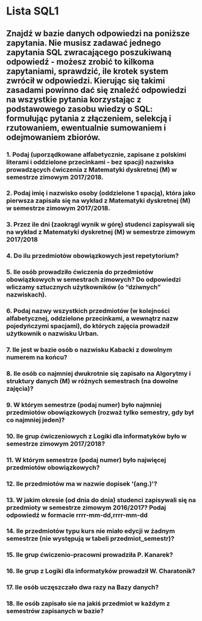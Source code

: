 # Lista SQL1

## Znajdź w bazie danych odpowiedzi na poniższe zapytania. Nie musisz zadawać jednego zapytania SQL zwracającego poszukiwaną odpowiedź - możesz zrobić to kilkoma zapytaniami, sprawdzić, ile krotek system zwrócił w odpowiedzi. Kierując się takimi zasadami powinno dać się znaleźć odpowiedzi na wszystkie pytania korzystając z podstawowego zasobu wiedzy o SQL: formułując pytania z złączeniem, selekcją i rzutowaniem, ewentualnie sumowaniem i odejmowaniem zbiorów.

### 1. Podaj (uporządkowane alfabetycznie, zapisane z polskimi literami i oddzielone przecinkami - bez spacji) nazwiska prowadzących ćwiczenia z Matematyki dyskretnej (M) w semestrze zimowym 2017/2018.
### 2. Podaj imię i nazwisko osoby (oddzielone 1 spacją), która jako pierwsza zapisała się na wykład z Matematyki dyskretnej (M) w semestrze zimowym 2017/2018.
### 3. Przez ile dni (zaokrągl wynik w górę) studenci zapisywali się na wykład z Matematyki dyskretnej (M) w semestrze zimowym 2017/2018
### 4. Do ilu przedmiotów obowiązkowych jest repetytorium?
### 5. Ile osób prowadziło ćwiczenia do przedmiotów obowiązkowych w semestrach zimowych? Do odpowiedzi wliczamy sztucznych użytkowników (o “dziwnych” nazwiskach).
### 6. Podaj nazwy wszystkich przedmiotów (w kolejności alfabetycznej, oddzielone przecinkami, a wewnątrz nazw pojedyńczymi spacjami), do których zajęcia prowadził użytkownik o nazwisku Urban.
### 7. Ile jest w bazie osób o nazwisku Kabacki z dowolnym numerem na końcu?
### 8. Ile osób co najmniej dwukrotnie się zapisało na Algorytmy i struktury danych (M) w różnych semestrach (na dowolne zajęcia)?
### 9. W którym semestrze (podaj numer) było najmniej przedmiotów obowiązkowych (rozważ tylko semestry, gdy był co najmniej jeden)?
### 10. Ile grup ćwiczeniowych z Logiki dla informatyków  było w semestrze zimowym  2017/2018?
### 11. W którym semestrze (podaj numer) było najwięcej przedmiotów obowiązkowych?
### 12. Ile przedmiotów ma w nazwie dopisek '(ang.)'?
### 13. W jakim okresie (od dnia do dnia) studenci zapisywali się na przedmioty w semestrze zimowym 2016/2017? Podaj odpowiedź w formacie rrrr-mm-dd,rrrr-mm-dd
### 14. Ile przedmiotów typu kurs nie miało edycji w żadnym semestrze (nie występują w tabeli przedmiot_semestr)?
### 15. Ile grup ćwiczenio-pracowni prowadziła P. Kanarek?
### 16. Ile grup z Logiki dla informatyków prowadził W. Charatonik?
### 17. Ile osób uczęszczało dwa razy na Bazy danych?
### 18. Ile osób zapisało sie na jakiś przedmiot w każdym z semestrów zapisanych w bazie?